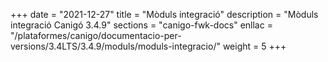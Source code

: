+++
date        = "2021-12-27"
title       = "Mòduls integració"
description = "Mòduls integració Canigó 3.4.9"
sections    = "canigo-fwk-docs"
enllac		= "/plataformes/canigo/documentacio-per-versions/3.4LTS/3.4.9/moduls/moduls-integracio/"
weight		= 5
+++
